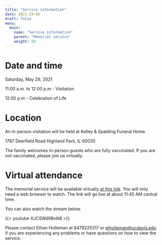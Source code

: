 ```yaml
---
title: "Service information"
date: 2021-29-05
draft: false
menu:
  main:
    name: "Service information"
    parent: "Memorial service"
    weight: 50
---
```



# Date and time

Saturday, May 29, 2021

11:00 a.m. to 12:00 p.m - Visitation

12:00 p.m - Celebration of Life

# Location

An in-person visitation will be held at
Kelley & Spalding Funeral Home.

1787 Deerfield Road Highland Park, IL 60035

The family welcomes in-person guests who are fully vaccinated. If you are not vaccinated, please join us virtually.

# Virtual attendance

The memorial service will be available virtually [at this link](https://youtu.be/XJCSWd9BnN8).
You will only need a web browser to watch. The link will go live at about 11:45 AM
central time.

You can also watch the stream below.

{{< youtube XJCSWd9BnN8 >}}

Please contact Ethan Holleman at 8479225317 or etholleman@ucdavis.edu 
if you are experiencing any problems or have questions 
on how to view the service. 